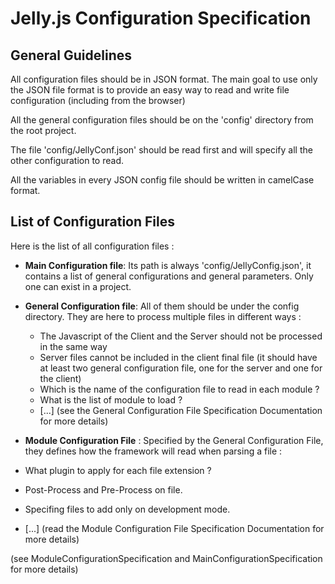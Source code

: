 # Jelly.js Configuration Specification

## General Guidelines

All configuration files should be in JSON format. The main goal to use only the JSON file format is to provide an easy way to read and write file configuration (including from the browser)

All the general configuration files should be on the 'config' directory from the root project.

The file 'config/JellyConf.json' should be read first and will specify all the other configuration to read.

All the variables in every JSON config file should be written in camelCase format. 

## List of Configuration Files

Here is the list of all configuration files :
 - **Main Configuration file**: Its path is always 'config/JellyConfig.json', it contains a list of general configurations and general parameters. Only one can exist in a project.
 - **General Configuration file**: All of them should be under the config directory. They are here to process multiple files in different ways :
    - The Javascript of the Client and the Server should not be processed in the same way
    - Server files cannot be included in the client final file (it should have at least two general configuration file, one for the server and one for the client)
    - Which is the name of the configuration file to read in each module ?
    - What is the list of module to load ?
    - [...] (see the General Configuration File Specification Documentation for more details)

 - **Module Configuration File** : Specified by the General Configuration File, they defines how the framework will read when parsing a file :
  - What plugin to apply for each file extension ?
  - Post-Process and Pre-Process on file.
  - Specifing files to add only on development mode.
  - [...] (read the Module Configuration File Specification Documentation for more details)


(see ModuleConfigurationSpecification and MainConfigurationSpecification for more details)